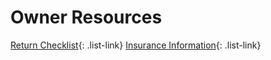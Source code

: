 <link href="../../styles/custom.css" rel="stylesheet" />

# Owner Resources
[Return Checklist](checklists/return.md){: .list-link}
[Insurance Information](insurance/index.md){: .list-link}